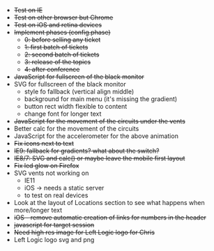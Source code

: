 * ~~Test on IE~~
* ~~Test on other browser but Chrome~~
* ~~Test on iOS and retina devices~~
* ~~Implement phases (config.phase)~~
	* ~~0: before selling any ticket~~
	* ~~1: first batch of tickets~~
	* ~~2: second batch of tickets~~
	* ~~3: release of the topics~~
	* ~~4: after conference~~
* ~~JavaScript for fullscreen of the black monitor~~
* SVG for fullscreen of the black monitor
	* style fo fallback (vertical align middle)
	* background for main menu (it's missing the gradient)
	* button rect width flexible to content
	* change font for longer text
* ~~JavaScript for the movement of the circuits under the vents~~
* Better calc for the movement of the circuits
* JavaScript for the accelerometer for the above animation
* ~~Fix icons next to text~~
* ~~IE9: fallback for gradients? what about the switch?~~
* ~~IE8/7: SVG and calc() or maybe leave the mobile first layout~~
* ~~Fix led glow on Firefox~~
* SVG vents not working on
	* IE11
	* iOS -> needs a static server
	* to test on real devices
* Look at the layout of Locations section to see what happens when more/longer text
* ~~iOS - remove automatic creation of links for numbers in the header~~
* ~~javascript for target session~~
* ~~Need high res image for Left Logic logo for Chris~~
* Left Logic logo svg and png